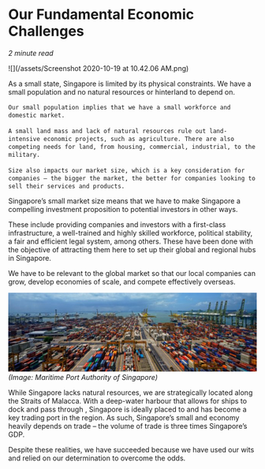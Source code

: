 # Our Fundamental Economic Challenges
*2 minute read*


![](/assets/Screenshot 2020-10-19 at 10.42.06 AM.png)


As a small state, Singapore is limited by its physical constraints. We have a small population and no natural resources or hinterland to depend on. 

	Our small population implies that we have a small workforce and domestic market. 
	
	A small land mass and lack of natural resources rule out land-intensive economic projects, such as agriculture. There are also competing needs for land, from housing, commercial, industrial, to the military. 

	Size also impacts our market size, which is a key consideration for companies – the bigger the market, the better for companies looking to sell their services and products. 

Singapore’s small market size means that we have to make Singapore a compelling investment proposition to potential investors in other ways. 

These include providing companies and investors with a first-class infrastructure, a well-trained and highly skilled workforce, political stability, a fair and efficient legal system, among others. These have been done with the objective of attracting them here to set up their global and regional hubs in Singapore. 

We have to be relevant to the global market so that our local companies can grow, develop economies of scale, and compete effectively overseas. 

![](/assets/DSC0964.jpg)
*(Image: Maritime Port Authority of Singapore)*

While Singapore lacks natural resources, we are strategically located along the Straits of Malacca. With a deep-water harbour that allows for ships to dock and pass through , Singapore is ideally placed to and has become a key trading port in the region. As such, Singapore’s small and economy heavily depends on trade – the volume of trade is three times Singapore’s GDP. 

Despite these realities, we have succeeded because we have used our wits and relied on our determination to overcome the odds. 
